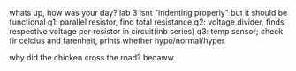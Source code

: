 whats up, how was your day?
lab 3 isnt "indenting properly" but it should be functional
q1: parallel resistor, find total resistance
q2: voltage divider, finds respective voltage per resistor in circuit(inb series)
q3: temp sensor; check fir celcius and farenheit, prints whether hypo/normal/hyper

why did the chicken cross the road?
becaww